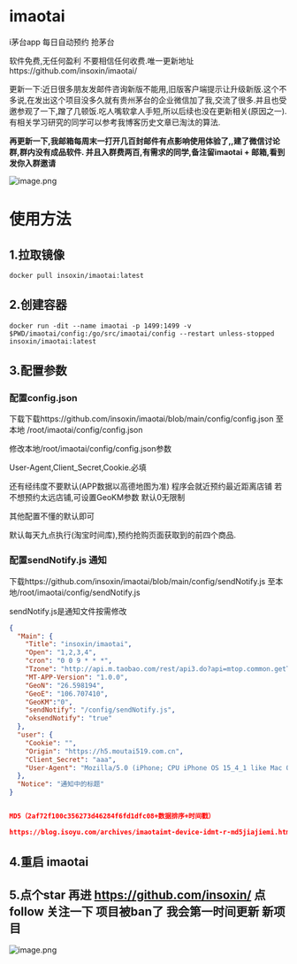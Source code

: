 # imaotai
i茅台app 每日自动预约 抢茅台

软件免费,无任何盈利 不要相信任何收费.唯一更新地址https://github.com/insoxin/imaotai/


更新一下:近日很多朋友发邮件咨询新版不能用,旧版客户端提示让升级新版.这个不多说,在发出这个项目没多久就有贵州茅台的企业微信加了我,交流了很多.并且也受邀参观了一下,蹭了几顿饭.吃人嘴软拿人手短,所以后续也没在更新相关(原因之一).有相关学习研究的同学可以参考我博客历史文章已淘汰的算法.

 **再更新一下,我邮箱每周末一打开几百封邮件有点影响使用体验了,,建了微信讨论群,群内没有成品软件. 并且入群费两百,有需求的同学,备注留imaotai + 邮箱,看到发你入群邀请**

![image.png](https://raw.githubusercontent.com/insoxin/API/master/Sponsor.jpg)



# 使用方法
## 1.拉取镜像
```docker
docker pull insoxin/imaotai:latest
```
## 2.创建容器

```docker
docker run -dit --name imaotai -p 1499:1499 -v $PWD/imaotai/config:/go/src/imaotai/config --restart unless-stopped insoxin/imaotai:latest
```

## 3.配置参数

### 配置config.json
下载下载https://github.com/insoxin/imaotai/blob/main/config/config.json 至本地 /root/imaotai/config/config.json

修改本地/root/imaotai/config/config.json参数

User-Agent,Client_Secret,Cookie.必填 

还有经纬度不要默认(APP数据以高德地图为准) 程序会就近预约最近距离店铺
若不想预约太远店铺,可设置GeoKM参数 默认0无限制

其他配置不懂的默认即可

默认每天九点执行(淘宝时间库),预约抢购页面获取到的前四个商品.

### 配置sendNotify.js 通知

下载https://github.com/insoxin/imaotai/blob/main/config/sendNotify.js 至本地/root/imaotai/config/sendNotify.js 

sendNotify.js是通知文件按需修改


```json
{
  "Main": {
    "Title": "insoxin/imaotai",
    "Open": "1,2,3,4",
    "cron": "0 0 9 * * *",
    "Tzone": "http://api.m.taobao.com/rest/api3.do?api=mtop.common.getTimestamp",
    "MT-APP-Version": "1.0.0",
    "GeoN": "26.598194",
    "GeoE": "106.707410",
    "GeoKM":"0",
    "sendNotify": "/config/sendNotify.js",
    "oksendNotify": "true"
  },
  "user": {
    "Cookie": "",
    "Origin": "https://h5.moutai519.com.cn",
    "Client_Secret": "aaa",
    "User-Agent": "Mozilla/5.0 (iPhone; CPU iPhone OS 15_4_1 like Mac OS X) AppleWebKit/605.1.15 (KHTML, like Gecko) Mobile/15E148 moutaiapp/1.0.6 device-id/insoxin/imaotai"
  },
  "Notice": "通知中的标题"
}


MD5（2af72f100c356273d46284f6fd1dfc08+数据排序+时间戳）

https://blog.isoyu.com/archives/imaotaimt-device-idmt-r-md5jiajiemi.html

```
## 4.重启 imaotai


## 5.点个star 再进  https://github.com/insoxin/     点follow 关注一下  项目被ban了 我会第一时间更新 新项目




![image.png](https://blog.isoyu.com/wp-content/uploads/2022/04/2022040300072260.jpg)

